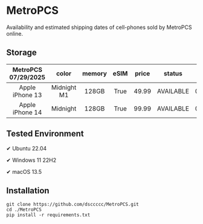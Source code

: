 # MetroPCS
Availability and estimated shipping dates of cell-phones sold by MetroPCS online.
## Storage
|MetroPCS 07/29/2025|color|memory|eSIM|price|status|shipping from|shipping to|
|:--:|:--:|:--:|:--:|:--:|:--:|:--:|:--:|
|Apple iPhone 13|Midnight M1|128GB|True|49.99|AVAILABLE|07/29/2025|08/01/2025|
|Apple iPhone 14|Midnight|128GB|True|99.99|AVAILABLE|07/29/2025|08/01/2025|

## Tested Environment
✔ Ubuntu 22.04

✔ Windows 11 22H2

✔ macOS 13.5
## Installation
```
git clone https://github.com/dsccccc/MetroPCS.git
cd ./MetroPCS
pip install -r requirements.txt
```

